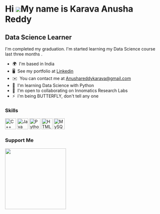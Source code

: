 Hi ![](https://user-images.githubusercontent.com/18350557/176309783-0785949b-9127-417c-8b55-ab5a4333674e.gif)My name is Karava Anusha Reddy
===========================================================================================================================================

Data Science Learner
--------------------

I'm completed my graduation. I'm started learning my Data Science course last three months .

* 🌍  I'm based in India
* 🖥️  See my portfolio at [Linkedin](http://www.linkedin.com/in/karava-anusha-922220215/)
* ✉️  You can contact me at [Anushareddykarava@gmail.com](mailto:Anushareddykarava@gmail.com)
* 🧠  I'm learning Data Science with Python
* 🤝  I'm open to collaborating on Innomatics Research Labs
* ⚡  i'm being BUTTERFLY, don't tell any one

### Skills


<p align="left">
<a href="https://docs.microsoft.com/en-us/cpp/?view=msvc-170" target="_blank" rel="noreferrer"><img src="https://raw.githubusercontent.com/danielcranney/readme-generator/main/public/icons/skills/cplusplus-colored.svg" width="36" height="36" alt="C++" /></a>
<a href="https://www.oracle.com/java/" target="_blank" rel="noreferrer"><img src="https://raw.githubusercontent.com/danielcranney/readme-generator/main/public/icons/skills/java-colored.svg" width="36" height="36" alt="Java" /></a>
<a href="https://www.python.org/" target="_blank" rel="noreferrer"><img src="https://raw.githubusercontent.com/danielcranney/readme-generator/main/public/icons/skills/python-colored.svg" width="36" height="36" alt="Python" /></a>
<a href="https://developer.mozilla.org/en-US/docs/Glossary/HTML5" target="_blank" rel="noreferrer"><img src="https://raw.githubusercontent.com/danielcranney/readme-generator/main/public/icons/skills/html5-colored.svg" width="36" height="36" alt="HTML5" /></a>
<a href="https://www.mysql.com/" target="_blank" rel="noreferrer"><img src="https://raw.githubusercontent.com/danielcranney/readme-generator/main/public/icons/skills/mysql-colored.svg" width="36" height="36" alt="MySQL" /></a>
</p>


### Support Me

<a href="https://www.buymeacoffee.com/Karava Anusha Reddy"><img src="https://cdn.buymeacoffee.com/buttons/v2/default-yellow.png" width="200" /></a>
